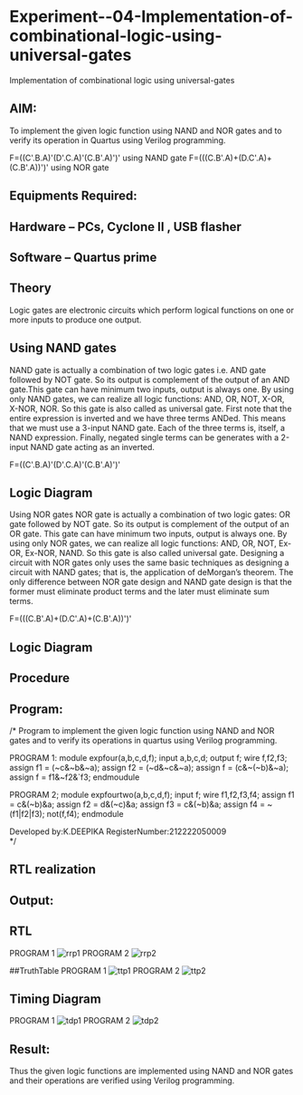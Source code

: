# Experiment--04-Implementation-of-combinational-logic-using-universal-gates
Implementation of combinational logic using universal-gates
 
## AIM:
To implement the given logic function using NAND and NOR gates and to verify its operation in Quartus using Verilog programming.

F=((C'.B.A)'(D'.C.A)'(C.B'.A)')' using NAND gate
F=(((C.B'.A)+(D.C'.A)+(C.B'.A))')' using NOR gate
## Equipments Required:
## Hardware – PCs, Cyclone II , USB flasher
## Software – Quartus prime


## Theory
Logic gates are electronic circuits which perform logical functions on one or more inputs to produce one output. 

## Using NAND gates
NAND gate is actually a combination of two logic gates i.e. AND gate followed by NOT gate. So its output is complement of the output of an AND gate.This gate can have minimum two inputs, output is always one. By using only NAND gates, we can realize all logic functions: AND, OR, NOT, X-OR, X-NOR, NOR. So this gate is also called as universal gate. First note that the entire expression is inverted and we have three terms ANDed. This means that we must use a 3-input NAND gate. Each of the three terms is, itself, a NAND expression. Finally, negated single terms can be generates with a 2-input NAND gate acting as an inverted.

F=((C'.B.A)'(D'.C.A)'(C.B'.A)')'

## Logic Diagram

Using NOR gates
NOR gate is actually a combination of two logic gates: OR gate followed by NOT gate. So its output is complement of the output of an OR gate. This gate can have minimum two inputs, output is always one. By using only NOR gates, we can realize all logic functions: AND, OR, NOT, Ex-OR, Ex-NOR, NAND. So this gate is also called universal gate. Designing a circuit with NOR gates only uses the same basic techniques as designing a circuit with NAND gates; that is, the application of deMorgan’s theorem. The only difference between NOR gate design and NAND gate design is that the former must eliminate product terms and the later must eliminate sum terms.

F=(((C.B'.A)+(D.C'.A)+(C.B'.A))')'

## Logic Diagram
## Procedure
## Program:
/*
Program to implement the given logic function using NAND and NOR gates and to verify its operations in quartus using Verilog programming.

PROGRAM 1:
module expfour(a,b,c,d,f);
input a,b,c,d;
output f;
wire f,f2,f3;
assign f1 = (~c&~b&~a);
assign f2 = (~d&~c&~a);
assign f = (c&~(~b)&~a);
assign f = f1&~f2&`f3;
endmoudule

PROGRAM 2;
module expfourtwo(a,b,c,d,f);
input f;
wire f1,f2,f3,f4;
assign f1 = c&(~b)&a;
assign f2 = d&(~c)&a;
assign f3 = c&(~b)&a;
assign f4 = ~(f1|f2|f3);
not(f,f4);
endmodule

Developed by:K.DEEPIKA
RegisterNumber:212222050009  
*/

## RTL realization
## Output:
## RTL
PROGRAM 1
![rrp1](https://user-images.githubusercontent.com/128984662/233822341-bf01ed6b-e73d-4b27-a7b6-80ada1337892.jpeg)
PROGRAM 2
![rrp2](https://user-images.githubusercontent.com/128984662/233822372-edc4aa77-5c62-4a60-bab8-7a2b09f61c89.jpeg)

##TruthTable
PROGRAM 1
![ttp1](https://user-images.githubusercontent.com/128984662/233822453-08381a31-4b87-4be1-b84b-fc5bec2b89fe.jpeg)
PROGRAM 2
![ttp2](https://user-images.githubusercontent.com/128984662/233822460-a2419e13-7861-470f-82ba-116ce1fc0e6e.jpeg)

## Timing Diagram
PROGRAM 1
![tdp1](https://user-images.githubusercontent.com/128984662/233822472-0d3f6de2-2ae1-425c-b4b5-c7431ab95f37.jpeg)
PROGRAM 2
![tdp2](https://user-images.githubusercontent.com/128984662/233822485-5acb770e-317a-4f95-b84e-c2a17e28f966.jpeg)


## Result:
Thus the given logic functions are implemented using NAND and NOR gates and their operations are verified using Verilog programming.
